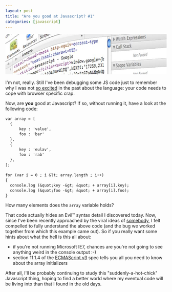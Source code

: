 ```yaml
---
layout: post
title: "Are you good at Javascript? #1"
categories: [javascript]
---
```

<img class="aligncenter size-full wp-image-224" title="javascript" src="/img/post/javascript.jpg" alt="javascript" width="627" height="126" />

I'm not, really. Still I've been debugging some JS code just to remember why I was not <a href="http://twitter.com/skuro/status/6367988240">so excited</a> in the past about the language: your code needs to cope with  browser specific crap.

Now, are <strong>you</strong> good at Javascript? If so, without running it, have a look at the following code:

    var array = [
      {
          key : 'value',
          foo : 'bar'
      },
      {
          key : 'eulav',
          foo : 'rab'
      },
    ];

    for (var i = 0 ; i &lt; array.length ; i++)
    {
      console.log (&quot;key -&gt; &quot; + array[i].key);
      console.log (&quot;foo -&gt; &quot; + array[i].foo);
    }

How many elements does the <code>array</code> variable holds?

That code actually hides an Evil&#8482; syntax detail I discovered today. Now, since I've been recently approached by the viral ideas of <a href="http://codemeself.blogspot.com/">somebody</a>, I felt compelled to fully understand the above code (and the bug we worked together from which this example came out). So if you really want some hints about what the hell is this all about:
<ul>
<li>if you're not running Microsoft IE7, chances are you're not going to see anything weird in the console output :-)</li>
<li>section 11.1.4 of the <a href="http://www.ecma-international.org/publications/files/ECMA-ST/Ecma-262.pdf">ECMAScript v3</a> spec tells you all you need to know about the array initializers</li>
</ul>

After all, I'll be probably continuing to study this "suddenly-a-hot-chick" Javascript thing, hoping to find a better world where my eventual code will be living into than that I found in the old days.
